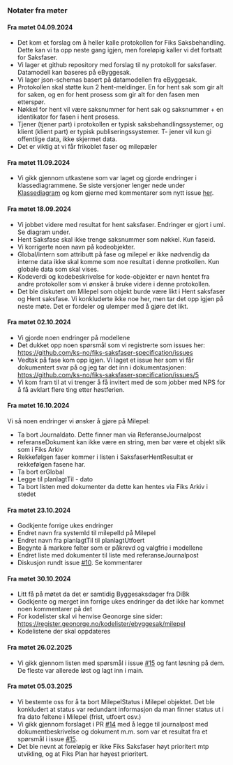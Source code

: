 ### Notater fra møter

#### Fra møtet 04.09.2024

- Det kom et forslag om å heller kalle protokollen for Fiks Saksbehandling. Dette kan vi ta opp neste gang igjen, men foreløpig kaller vi det fortsatt for Saksfaser.
- Vi lager et github repository med forslag til ny protokoll for saksfaser.
  Datamodell kan baseres på eByggesak.
- Vi lager json-schemas basert på datamodellen fra eByggesak.
- Protokollen skal støtte kun 2 hent-meldinger. En for hent sak som gir alt for saken, og en for hent prosess som gir alt for den fasen men etterspør.
- Nøkkel for hent vil være saksnummer for hent sak og saksnummer + en identikator for fasen i hent prosess.
- Tjener (tjener part) i protokollen er typisk saksbehandlingssystemer, og klient (klient part) er typisk publiseringssystemer.
  T- jener vil kun gi offentlige data, ikke skjermet data.
- Det er viktig at vi får frikoblet faser og milepæler

#### Fra møtet 11.09.2024
- Vi gikk gjennom utkastene som var laget og gjorde endringer i klassediagrammene. Se siste versjoner lenger nede under [Klassediagram](#klassediagram) og kom gjerne med kommentarer som nytt issue [her](https://github.com/ks-no/fiks-saksfaser-specification/issues).

#### Fra møtet 18.09.2024
- Vi jobbet videre med resultat for hent saksfaser. Endringer er gjort i uml. Se diagram under.
- Hent Saksfase skal ikke trenge saksnummer som nøkkel. Kun faseid.
- Vi korrigerte noen navn på kodeobjekter.
- Global/intern som attributt på fase og milepel er ikke nødvendig da interne data ikke skal komme som noe resultat i denne protkollen. Kun globale data som skal vises.
- Kodeverdi og kodebeskrivelse for kode-objekter er navn hentet fra andre protokoller som vi ønsker å bruke videre i denne protokollen.
- Det ble diskutert om Milepel som objekt burde være likt i Hent saksfaser og Hent saksfase. Vi konkluderte ikke noe her, men tar det opp igjen på neste møte. Det er fordeler og ulemper med å gjøre det likt.

#### Fra møtet 02.10.2024
- Vi gjorde noen endringer på modellene
- Det dukket opp noen spørsmål som vi registrerte som issues her: https://github.com/ks-no/fiks-saksfaser-specification/issues
- Vedtak på fase kom opp igjen. Vi laget et issue her som vi får dokumentert svar på og jeg tar det inn i dokumentasjonen: https://github.com/ks-no/fiks-saksfaser-specification/issues/5
- Vi kom fram til at vi trenger å få invitert med de som jobber med NPS for å få avklart flere ting etter høstferien.

#### Fra møtet 16.10.2024
Vi så noen endringer vi ønsker å gjøre på Milepel:
- Ta bort Journaldato. Dette finner man via ReferanseJournalpost
- referanseDokument kan ikke være en string, men bør være et objekt slik som i Fiks Arkiv
- Rekkefølgen faser kommer i listen i SaksfaserHentResultat er rekkefølgen fasene har.
- Ta bort erGlobal
- Legge til planlagtTil - dato
- Ta bort listen med dokumenter da dette kan hentes via Fiks Arkiv i stedet

#### Fra møtet 23.10.2024
- Godkjente forrige ukes endringer
- Endret navn fra systemId til milepelId på Milepel
- Endret navn fra planlagtTil til planlagtUtfoert
- Begynte å markere felter som er påkrevd og valgfrie i modellene
- Endret liste med dokumenter til liste med referanseJournalpost
- Diskusjon rundt issue [#10](https://github.com/ks-no/fiks-saksfaser-specification/issues/10). Se kommentarer

#### Fra møtet 30.10.2024
- Litt få på møtet da det er samtidig Byggesaksdager fra DiBk
- Godkjente og merget inn forrige ukes endringer da det ikke har kommet noen kommentarer på det
- For kodelister skal vi henvise Geonorge sine sider: https://register.geonorge.no/kodelister/ebyggesak/milepel
- Kodelistene der skal oppdateres

#### Fra møtet 26.02.2025
- Vi gikk gjennom listen med spørsmål i issue [#15](https://github.com/ks-no/fiks-saksfaser-specification/issues/15) og fant løsning på dem. De fleste var allerede løst og lagt inn i main.

#### Fra møtet 05.03.2025
- Vi bestemte oss for å ta bort MilepelStatus i Milepel objektet. Det ble konkludert at status var redundant informasjon da man finner status ut i fra dato feltene i Milepel (frist, utfoert osv.)
- Vi gikk gjennom forslaget i PR [#14](https://github.com/ks-no/fiks-saksfaser-specification/pull/14) med å legge til journalpost med dokumentbeskrivelse og dokument m.m. som var et resultat fra et spørsmål i issue [#15](https://github.com/ks-no/fiks-saksfaser-specification/issues/15).
- Det ble nevnt at foreløpig er ikke Fiks Saksfaser høyt prioritert mtp utvikling, og at Fiks Plan har høyest prioritert.